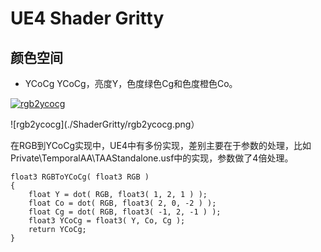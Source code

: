 # UE4 Shader Gritty

## 颜色空间
- YCoCg
YCoCg，亮度Y，色度绿色Cg和色度橙色Co。

[![rgb2ycocg](https://wikimedia.org/api/rest_v1/media/math/render/svg/5b57fdade4b8c6891ef7aef7b7d7041e7477a70b)](https://en.wikipedia.org/wiki/YCoCg)

![rgb2ycocg](./ShaderGritty/rgb2ycocg.png）

在RGB到YCoCg实现中，UE4中有多份实现，差别主要在于参数的处理，比如Private\TemporalAA\TAAStandalone.usf中的实现，参数做了4倍处理。
```
float3 RGBToYCoCg( float3 RGB )
{
	float Y = dot( RGB, float3( 1, 2, 1 ) );
	float Co = dot( RGB, float3( 2, 0, -2 ) );
	float Cg = dot( RGB, float3( -1, 2, -1 ) );
	float3 YCoCg = float3( Y, Co, Cg );
	return YCoCg;
}
```